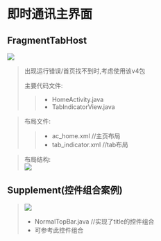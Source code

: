 # 即时通讯主界面
## FragmentTabHost
![](/FragmentTabHost_2.gif)
> 出现运行错误/首页找不到时,考虑使用该v4包
> 
> 主要代码文件:  
>> - HomeActivity.java
>> - TabIndicatorView.java

> 布局文件:
>> - ac_home.xml       //主页布局
>> - tab_indicator.xml //tab布局

> 布局结构:  
> ![](/FragmentTabHost_1.png)


## Supplement(控件组合案例)
> ![](/Supplement/FragmentTabHost_3.png)  
> 
> - NormalTopBar.java   //实现了title的控件组合  
> - 可参考此控件组合